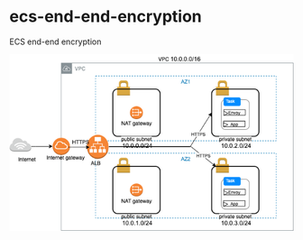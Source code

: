 # ecs-end-end-encryption
ECS end-end encryption

![ECS end-end encryption using ALB and envoy proxy](ecs-end-end-encryption.png)
